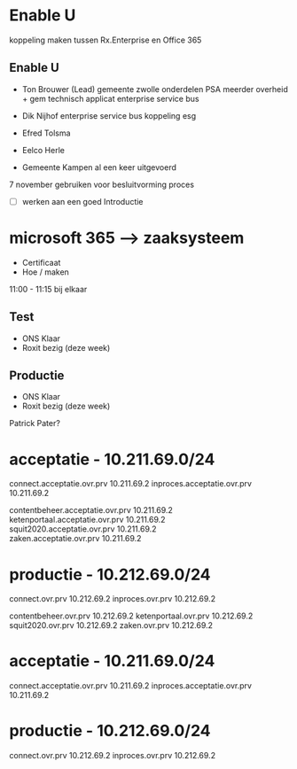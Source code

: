 # Enable U

koppeling maken tussen Rx.Enterprise en Office 365

## Enable U

- Ton Brouwer (Lead)
    gemeente zwolle 
    onderdelen PSA meerder overheid + gem 
    technisch applicat
    enterprise service bus

- Dik Nijhof
    enterprise service bus
    koppeling esg

- Efred Tolsma
- Eelco Herle
- Gemeente Kampen al een keer uitgevoerd

7 november gebruiken voor besluitvorming proces

- [ ] werken aan een goed Introductie

# microsoft 365 --> zaaksysteem

- Certificaat
- Hoe / maken

11:00 - 11:15 bij elkaar

## Test
- ONS Klaar
- Roxit bezig (deze week)

## Productie
- ONS Klaar
- Roxit bezig (deze week)

Patrick Pater?



# acceptatie  - 10.211.69.0/24
connect.acceptatie.ovr.prv              10.211.69.2
inproces.acceptatie.ovr.prv             10.211.69.2

contentbeheer.acceptatie.ovr.prv        10.211.69.2       
ketenportaal.acceptatie.ovr.prv         10.211.69.2       
squit2020.acceptatie.ovr.prv            10.211.69.2       
zaken.acceptatie.ovr.prv                10.211.69.2
 
# productie  - 10.212.69.0/24
connect.ovr.prv                         10.212.69.2
inproces.ovr.prv                        10.212.69.2

contentbeheer.ovr.prv                   10.212.69.2
ketenportaal.ovr.prv                    10.212.69.2
squit2020.ovr.prv                       10.212.69.2
zaken.ovr.prv                           10.212.69.2


# acceptatie  - 10.211.69.0/24
connect.acceptatie.ovr.prv              10.211.69.2
inproces.acceptatie.ovr.prv             10.211.69.2

# productie  - 10.212.69.0/24
connect.ovr.prv                         10.212.69.2
inproces.ovr.prv                        10.212.69.2
